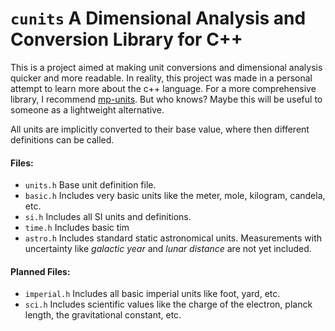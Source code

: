 # `cunits` A Dimensional Analysis and Conversion Library for C++
This is a project aimed at making unit conversions and dimensional analysis quicker and more readable. In reality, this project was made in a personal attempt to learn more about the c++ language. For a more comprehensive library, I recommend [mp-units](https://github.com/mpusz/units "mp-units"). But who knows? Maybe this will be useful to someone as a lightweight alternative.

All units are implicitly converted to their base value, where then different definitions can be called.

#### Files:
- `units.h` Base unit definition file.
- `basic.h` Includes very basic units like the meter, mole, kilogram, candela, etc.
- `si.h` Includes all SI units and definitions.
- `time.h` Includes basic tim
- `astro.h` Includes standard static astronomical units. Measurements with uncertainty like *galactic year* and *lunar distance* are not yet included.
#### Planned Files:
- `imperial.h` Includes all basic imperial units like foot, yard, etc.
- `sci.h` Includes scientific values like the charge of the electron, planck length, the gravitational constant, etc.
